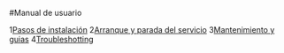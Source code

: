 #Manual de usuario

1[Pasos de instalación](/Documentos/PasosDeInstalacion.md)
2[Arranque y parada del servicio]()
3[Mantenimiento y guias]()
4[Troubleshotting]()
